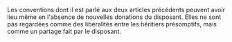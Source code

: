   
 Les conventions dont il est parlé aux deux articles précédents peuvent avoir lieu même en l'absence de nouvelles donations du disposant. Elles ne sont pas regardées comme des libéralités entre les héritiers présomptifs, mais comme un partage fait par le disposant.  

  
